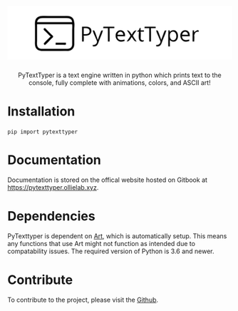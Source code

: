 <h1 align="center">
<img src="https://github.com/Ollielab/PyTextTyper/blob/main/logo.svg" width="600">
</h1>

<p align="center">
PyTextTyper is a text engine written in python which prints text to the console, fully complete with animations, colors, and ASCII art!
</p>


# Installation
`pip import pytexttyper`

<h1>Documentation</h1>
Documentation is stored on the offical website hosted on Gitbook at <a href="https://pytexttyper.ollielab.xyz">https://pytexttyper.ollielab.xyz</a>.

<br>
<h1>Dependencies</h1>
PyTexttyper is dependent on <a href="https://github.com/sepandhaghighi/art">Art</a>, which is automatically setup. This means any functions that use Art might not function as intended due to compatability issues. The required version of Python is 3.6 and newer.

<br>
<h1>Contribute</h1>
To contribute to the project, please visit the <a href="https://github.com/Ollielab/PyTextTyper">Github</a>.
